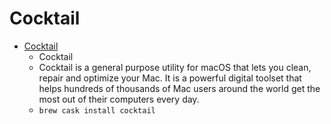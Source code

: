 # Cocktail
- [Cocktail](https://www.maintain.se/cocktail/)
  -  Cocktail
  - Cocktail is a general purpose utility for macOS that lets you clean, repair and optimize your Mac. It is a powerful digital toolset that helps hundreds of thousands of Mac users around the world get the most out of their computers every day.
  - `brew cask install cocktail`
